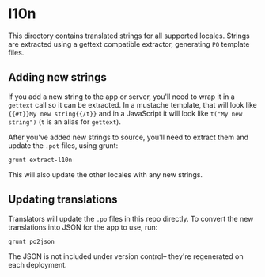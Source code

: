 # l10n

This directory contains translated strings for all supported locales. Strings are extracted using a gettext compatible extractor, generating `PO` template files.

## Adding new strings

If you add a new string to the app or server, you'll need to wrap it in a `gettext` call so it can be extracted. In a mustache template, that will look like `{{#t}}My new string{{/t}}` and in a JavaScript it will look like `t("My new string")` (`t` is an alias for `gettext`).

After you've added new strings to source, you'll need to extract them and update the `.pot` files, using grunt:

    grunt extract-l10n

This will also update the other locales with any new strings.

## Updating translations

Translators will update the `.po` files in this repo directly. To convert the new translations into JSON for the app to use, run:

    grunt po2json

The JSON is not included under version control– they're regenerated on each deployment.
